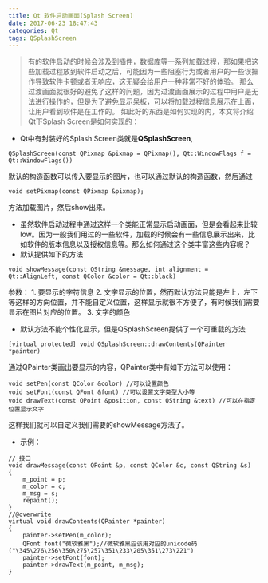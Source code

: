 ```yaml
---
title: Qt 软件启动画面(Splash Screen)
date: 2017-06-23 18:47:43
categories: Qt
tags: QSplashScreen
---
```


>有的软件启动的时候会涉及到插件，数据库等一系列加载过程，那如果把这些加载过程放到软件启动之后，可能因为一些阻塞行为或者用户的一些误操作导致软件卡顿或者无响应，这无疑会给用户一种非常不好的体验。
>那么过渡画面就很好的避免了这样的问题，因为过渡画面展示的过程中用户是无法进行操作的，但是为了避免显示呆板，可以将加载过程信息展示在上面，让用户看到软件是在工作的。
> 如此好的东西是如何实现的内，本文将介绍Qt下Splash Screen是如何实现的：

<!--more-->

- Qt中有封装好的Splash Screen类就是**QSplashScreen**, 
```
QSplashScreen(const QPixmap &pixmap = QPixmap(), Qt::WindowFlags f = Qt::WindowFlags())
```
默认的构造函数可以传入要显示的图片，也可以通过默认的构造函数，然后通过
```
void setPixmap(const QPixmap &pixmap);
```
方法加载图片，然后show出来。

- 虽然软件启动过程中通过这样一个类能正常显示启动画面，但是会看起来比较low。因为一般我们用过的一些软件，加载的时候会有一些信息展示出来，比如软件的版本信息以及授权信息等。那么如何通过这个类丰富这些内容呢？
- 默认提供如下的方法
```
void showMessage(const QString &message, int alignment = Qt::AlignLeft, const QColor &color = Qt::black)
```
参数：
	1. 要显示的字符信息
	2. 文字显示的位置，然而默认方法只能是左上，左下等这样的方向位置，并不能自定义位置，这样显示就很不方便了，有时候我们需要显示在图片对应的位置。
	3. 文字的颜色

- 默认方法不能个性化显示，但是QSplashScreen提供了一个可重载的方法
```
[virtual protected] void QSplashScreen::drawContents(QPainter *painter)
```
通过QPainter类画出要显示的内容，QPainter类中有如下方法可以使用：
```
void setPen(const QColor &color) //可以设置颜色
void setFont(const QFont &font) //可以设置文字类型大小等
void drawText(const QPoint &position, const QString &text) //可以在指定位置显示文字
```
这样我们就可以自定义我们需要的showMessage方法了。

- 示例：
```
// 接口
void drawMessage(const QPoint &p, const QColor &c, const QString &s)
{
	m_point = p;
	m_color = c;
	m_msg = s;
	repaint();
}
//@overwrite
virtual void drawContents(QPainter *painter)
{
	painter->setPen(m_color);
	QFont font("微软雅黑");//微软雅黑应该用对应的unicode码("\345\276\256\350\275\257\351\233\205\351\273\221")
	painter->setFont(font);
	painter->drawText(m_point, m_msg);
}
```
